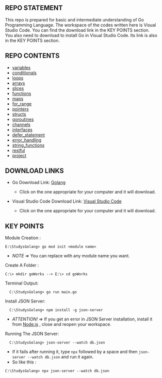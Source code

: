 **REPO STATEMENT** 
---

This repo is prepared for basic and intermediate understanding of Go Programming Language. The workspace of the codes written here is Visual Studio Code.
You can find the download link in the KEY POINTS section. You also need to download to install Go in Visual Studio Code. Its link is also in the KEY POINTS section.



**REPO CONTENTS**
---

- [variables](https://github.com/a1zuws/StudysGolang/tree/main/variables)
- [conditionals](https://github.com/a1zuws/StudysGolang/tree/main/conditionals)
- [loops](https://github.com/a1zuws/StudysGolang/tree/main/loops)
- [arrays](https://github.com/a1zuws/StudysGolang/tree/main/arrays)
- [slices](https://github.com/a1zuws/StudysGolang/tree/main/slices)
- [functions](https://github.com/a1zuws/StudysGolang/tree/main/functions)
- [maps](https://github.com/a1zuws/StudysGolang/tree/main/maps)
- [for_range](https://github.com/a1zuws/StudysGolang/tree/main/for_range)
- [pointers](https://github.com/a1zuws/StudysGolang/tree/main/pointers)
- [structs](https://github.com/a1zuws/StudysGolang/tree/main/structs)
- [goroutines](https://github.com/a1zuws/StudysGolang/tree/main/goroutines)
- [channels](https://github.com/a1zuws/StudysGolang/tree/main/channels)
- [interfaces](https://github.com/a1zuws/StudysGolang/tree/main/interfaces)
- [defer_statement](https://github.com/a1zuws/StudysGolang/tree/main/defer_statement)
- [error_handling](https://github.com/a1zuws/StudysGolang/tree/main/error_handling)
- [string_functions](https://github.com/a1zuws/StudysGolang/tree/main/string_functions)
- [restful](https://github.com/a1zuws/StudysGolang/tree/main/restful)
- [project](https://github.com/a1zuws/StudysGolang/tree/main/project)



DOWNLOAD LINKS
---

- Go Download Link: [Golang](https://go.dev/dl/)
  - Click on the one appropriate for your computer and it will download.
  
- Visual Studio Code Download Link: [Visual Studio Code](https://code.visualstudio.com/download)
  - Click on the one appropriate for your computer and it will download.
  


**KEY POINTS**
---

Module Creation :

``` 
E:\StudysGolang> go mod init <module name> 
```
- *NOTE =>* You can replace <module name> with any module name you want.
  
Create A Folder : 
``` 
C:\> mkdir goWorks --> E:\> cd goWorks 
  ```

Terminal Output: 
``` 
  C:\StudysGolang> go run main.go 
  ```

Install JSON Server:
``` 
  C:\StudysGolang> npm install -g json-server
  ```
  - *ATTENTION! =>* If you get an error in JSON Server installation, install it from [Node.js](https://nodejs.org) , close and reopen your workspace.

Running The JSON Server:
```
  C:\StudysGolang> json-server --watch db.json
  ```
  - If it fails after running it, type `npx` followed by a space and then `json-server --watch db.json` and run it again.
  - So like this : 
  ```
  C:\StudysGolang> npx json-server --watch db.json
  ```
